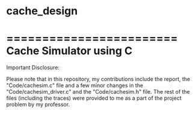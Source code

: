 cache_design
============

========================
Cache Simulator using C
========================

Important Disclosure:

Please note that in this repository, my contributions include the report, the "Code/cachesim.c" file and a few minor changes in the "Code/cachesim_driver.c" and the "Code/cachesim.h" file. The rest of the files (including the traces) were provided to me as a part of the project problem by my professor.
